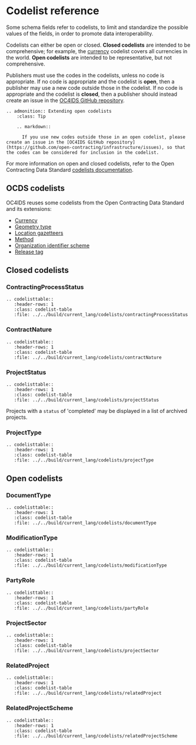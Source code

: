 # Codelist reference

Some schema fields refer to codelists, to limit and standardize the possible values of the fields, in order to promote data interoperability.

Codelists can either be open or closed. **Closed codelists** are intended to be comprehensive; for example, the [currency](#currency) codelist covers all currencies in the world. **Open codelists** are intended to be representative, but not comprehensive.

Publishers must use the codes in the codelists, unless no code is appropriate. If no code is appropriate and the codelist is **open**, then a publisher may use a new code outside those in the codelist. If no code is appropriate and the codelist is **closed**, then a publisher should instead create an issue in the [OC4IDS GitHub repository](https://github.com/open-contracting/infrastructure/issues).

```eval_rst
.. admonition:: Extending open codelists
    :class: Tip

    .. markdown::

      If you use new codes outside those in an open codelist, please create an issue in the [OC4IDS GitHub repository](https://github.com/open-contracting/infrastructure/issues), so that the codes can be considered for inclusion in the codelist.

```

For more information on open and closed codelists, refer to the Open Contracting Data Standard [codelists documentation](https://standard.open-contracting.org/1.1/en/schema/codelists/).

## OCDS codelists

OC4IDS reuses some codelists from the Open Contracting Data Standard and its extensions:

* [Currency](https://standard.open-contracting.org/1.1/en/schema/codelists/#currency)
* [Geometry type](https://extensions.open-contracting.org/en/extensions/location/master/codelists/#geometryType.csv)
* [Location gazetteers](https://extensions.open-contracting.org/en/extensions/location/master/codelists/#locationGazetteers.csv)
* [Method](https://standard.open-contracting.org/1.1/en/schema/codelists/#method)
* [Organization identifier scheme](https://standard.open-contracting.org/1.1/en/schema/codelists/#organization-identifier-scheme)
* [Release tag](https://standard.open-contracting.org/1.1/en/schema/codelists/#release-tag)

## Closed codelists

### ContractingProcessStatus

```eval_rst
.. codelisttable::
   :header-rows: 1
   :class: codelist-table
   :file: ../../build/current_lang/codelists/contractingProcessStatus
```

### ContractNature

```eval_rst
.. codelisttable::
   :header-rows: 1
   :class: codelist-table
   :file: ../../build/current_lang/codelists/contractNature
```

### ProjectStatus

```eval_rst
.. codelisttable::
   :header-rows: 1
   :class: codelist-table
   :file: ../../build/current_lang/codelists/projectStatus
```

Projects with a `status` of 'completed' may be displayed in a list of archived projects.

### ProjectType

```eval_rst
.. codelisttable::
   :header-rows: 1
   :class: codelist-table
   :file: ../../build/current_lang/codelists/projectType
```

## Open codelists

### DocumentType

```eval_rst
.. codelisttable::
   :header-rows: 1
   :class: codelist-table
   :file: ../../build/current_lang/codelists/documentType
```

### ModificationType

```eval_rst
.. codelisttable::
   :header-rows: 1
   :class: codelist-table
   :file: ../../build/current_lang/codelists/modificationType
```

### PartyRole

```eval_rst
.. codelisttable::
   :header-rows: 1
   :class: codelist-table
   :file: ../../build/current_lang/codelists/partyRole
```

### ProjectSector

```eval_rst
.. codelisttable::
   :header-rows: 1
   :class: codelist-table
   :file: ../../build/current_lang/codelists/projectSector
```

### RelatedProject

```eval_rst
.. codelisttable::
   :header-rows: 1
   :class: codelist-table
   :file: ../../build/current_lang/codelists/relatedProject
```

### RelatedProjectScheme

```eval_rst
.. codelisttable::
   :header-rows: 1
   :class: codelist-table
   :file: ../../build/current_lang/codelists/relatedProjectScheme
```
